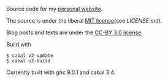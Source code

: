 Source code for my [personal website](https://phdp.github.io/).

The source is under the liberal [MIT license](http://opensource.org/licenses/MIT)(see *LICENSE.md*).

Blog posts and texts are under the [CC-BY 3.0 license](https://creativecommons.org/licenses/by/3.0/).

Build with

    $ cabal v2-update
    $ cabal v2-build

Currently built with ghc 9.0.1 and cabal 3.4.
